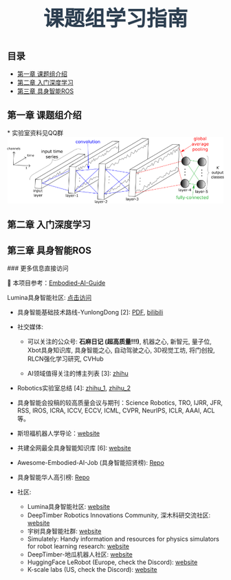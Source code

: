 <div align="center">
  <h1 id="main-title" style="color:#2c3e50; font-family: 'Segoe UI', Tahoma, Geneva, Verdana, sans-serif; font-size:3rem; margin-top:40px; margin-bottom:40px; text-shadow:1px 1px 2px rgba(0,0,0,0.1);">
    课题组学习指南
  </h1>
</div>

## 目录

<nav>
  <ul>
    <li><a href="#chapter1">第一章 课题组介绍</a></li>
    <li><a href="#chapter2">第二章 入门深度学习</a></li>
    <li><a href="#chapter3">第三章 具身智能ROS</a></li>
  </ul>
</nav>
<h2 id="chapter1">第一章 课题组介绍</h2>
<!-- 这里是课题组介绍内容 -->
* 实验室资料见QQ群
<img src="figure/fcn.png" alt="课题组照片" style="max-width: 100%; height: auto;" />
<h2 id="chapter2">第二章 入门深度学习</h2>
<!-- 这里是入门深度学习内容 -->

<h2 id="chapter3">第三章 具身智能ROS</h2>
<!-- 这里是具身智能ROS内容 -->
### 更多信息直接访问<p>📘 本项目参考：<a href="https://github.com/TianxingChen/Embodied-AI-Guide">Embodied-AI-Guide</a></p>

Lumina具身智能社区: [点击访问](https://lumina-embodied.ai)



* 具身智能基础技术路线-YunlongDong [2]: [PDF](./files/具身智能基础技术路线-YunlongDong.pdf), [bilibili](https://www.bilibili.com/video/BV1d5ukedEsi/?buvid=XXCD799C01878A6CFDECF3FB4427E2F070877&from_spmid=default-value&is_story_h5=false&mid=iWFclAyh36UYMh2G6ZcsDw%3D%3D&p=1&plat_id=114&share_from=ugc&share_medium=android&share_plat=android&share_session_id=9c0dccf5-ec0b-4369-8b89-ff1d848467ee&share_source=WEIXIN&share_tag=s_i&spmid=united.player-video-detail.0.0&timestamp=1716466406&unique_k=Q0CaIUj&up_id=249218043)

* 社交媒体:

  * 可以关注的公众号: **石麻日记 (超高质量!!!)**, 机器之心, 新智元, 量子位, Xbot具身知识库, 具身智能之心, 自动驾驶之心, 3D视觉工坊, 将门创投, RLCN强化学习研究, CVHub

  * AI领域值得关注的博主列表 [3]: [zhihu](https://zhuanlan.zhihu.com/p/682110383)

* Robotics实验室总结 [4]: [zhihu_1](https://zhuanlan.zhihu.com/p/682671294?utm_psn=1782122763157188608), [zhihu_2](https://zhuanlan.zhihu.com/p/682692024?utm_psn=1782122945184796672)

* 具身智能会投稿的较高质量会议与期刊：Science Robotics, TRO, IJRR, JFR, RSS, IROS, ICRA, ICCV, ECCV, ICML, CVPR, NeurIPS, ICLR, AAAI, ACL等。

* 斯坦福机器人学导论：[website](https://www.bilibili.com/video/BV17T421k78T/?spm_id_from=333.337.search-card.all.click)

* 共建全网最全具身智能知识库 [6]: [website](https://yv6uc1awtjc.feishu.cn/wiki/WPTzw9ON0ivIVrkLjVocNZh8nLf)

* Awesome-Embodied-AI-Job (具身智能招贤榜): [Repo](https://github.com/StarCycle/Awesome-Embodied-AI-Job/tree/main)

* 具身智能华人高引榜: [Repo](https://github.com/Will-Gao/Embodied_Intelligence)
  
* 社区:
  * Lumina具身智能社区: [website](https://lumina-embodied.ai)
  * DeepTimber Robotics Innovations Community, 深木科研交流社区: [website](https://gamma.app/public/DeepTimber-Robotics-Innovations-Community-A-Community-for-Multi-m-og0uv8mswl1a3q7?mode=doc)
  * 宇树具身智能社群: [website](https://www.unifolm.com/#/)
  * Simulately: Handy information and resources for physics simulators for robot learning research: [website](https://simulately.wiki/)
  * DeepTimber-地瓜机器人社区: [website](https://developer.d-robotics.cc/forumList?id=156&title=Deeptimber)
  * HuggingFace LeRobot (Europe, check the Discord): [website](https://github.com/huggingface/lerobot)
  * K-scale labs (US, check the Discord): [website](https://kscale.dev/)

